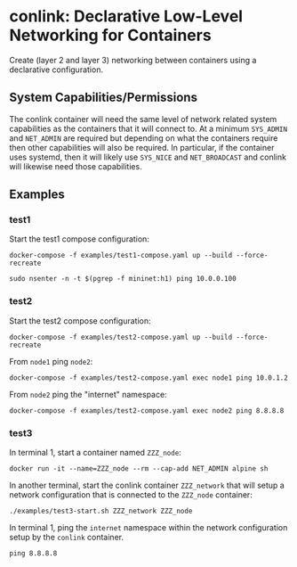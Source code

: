 # conlink: Declarative Low-Level Networking for Containers

Create (layer 2 and layer 3) networking between containers using
a declarative configuration.

## System Capabilities/Permissions

The conlink container will need the same level of network related
system capabilities as the containers that it will connect to. At
a minimum `SYS_ADMIN` and `NET_ADMIN` are required but depending on
what the containers require then other capabilities will also be
required. In particular, if the container uses systemd, then it will
likely use `SYS_NICE` and `NET_BROADCAST` and conlink will likewise
need those capabilities.


## Examples

### test1

Start the test1 compose configuration:

```
docker-compose -f examples/test1-compose.yaml up --build --force-recreate
```

```
sudo nsenter -n -t $(pgrep -f mininet:h1) ping 10.0.0.100
```


### test2

Start the test2 compose configuration:

```
docker-compose -f examples/test2-compose.yaml up --build --force-recreate
```

From `node1` ping `node2`:

```
docker-compose -f examples/test2-compose.yaml exec node1 ping 10.0.1.2
```

From `node2` ping the "internet" namespace:

```
docker-compose -f examples/test2-compose.yaml exec node2 ping 8.8.8.8
```


### test3

In terminal 1, start a container named `ZZZ_node`:

```
docker run -it --name=ZZZ_node --rm --cap-add NET_ADMIN alpine sh
```

In another terminal, start the conlink container `ZZZ_network` that
will setup a network configuration that is connected to the `ZZZ_node`
container:

```
./examples/test3-start.sh ZZZ_network ZZZ_node
```

In terminal 1, ping the `internet` namespace within the network
configuration setup by the `conlink` container.

```
ping 8.8.8.8
```
